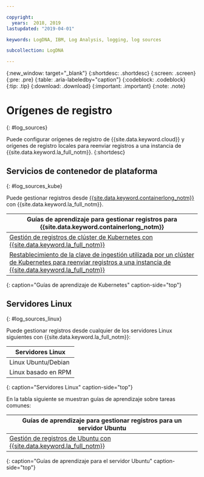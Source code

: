 ```yaml
---

copyright:
  years:  2018, 2019
lastupdated: "2019-04-01"

keywords: LogDNA, IBM, Log Analysis, logging, log sources

subcollection: LogDNA

---
```


{:new_window: target="_blank"}
{:shortdesc: .shortdesc}
{:screen: .screen}
{:pre: .pre}
{:table: .aria-labeledby="caption"}
{:codeblock: .codeblock}
{:tip: .tip}
{:download: .download}
{:important: .important}
{:note: .note}

# Orígenes de registro
{: #log_sources}

Puede configurar orígenes de registro de {{site.data.keyword.cloud}} y orígenes de registro locales para reenviar registros a una instancia de {{site.data.keyword.la_full_notm}}. 
{:shortdesc}


## Servicios de contenedor de plataforma
{: #log_sources_kube}

Puede gestionar registros desde [{{site.data.keyword.containerlong_notm}}](/docs/containers?topic=containers-getting-started) con {{site.data.keyword.la_full_notm}}.

| Guías de aprendizaje para gestionar registros para {{site.data.keyword.containerlong_notm}} |
|---------------------------------------------------------------------------------------------------|
| [Gestión de registros de clúster de Kubernetes con {{site.data.keyword.la_full_notm}}](/docs/services/Log-Analysis-with-LogDNA/tutorials?topic=LogDNA-kube#kube)|
| [Restablecimiento de la clave de ingestión utilizada por un clúster de Kubernetes para reenviar registros a una instancia de {{site.data.keyword.la_full_notm}}](/docs/services/Log-Analysis-with-LogDNA/tutorials?topic=LogDNA-kube_reset#kube_reset) | 
{: caption="Guías de aprendizaje de Kubernetes" caption-side="top"} 



## Servidores Linux
{: #log_sources_linux}

Puede gestionar registros desde cualquier de los servidores Linux siguientes con {{site.data.keyword.la_full_notm}}:

| Servidores Linux       | 
|---------------------|
| Linux Ubuntu/Debian | 
| Linux basado en RPM     |
{: caption="Servidores Linux" caption-side="top"} 


En la tabla siguiente se muestran guías de aprendizaje sobre tareas comunes:

| Guías de aprendizaje para gestionar registros para un servidor Ubuntu |
|-----------------------------------------------|
| [Gestión de registros de Ubuntu con {{site.data.keyword.la_full_notm}}](/docs/services/Log-Analysis-with-LogDNA/tutorials?topic=LogDNA-ubuntu#ubuntu) | 
{: caption="Guías de aprendizaje para el servidor Ubuntu" caption-side="top"} 


